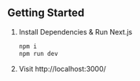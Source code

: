## Getting Started

1. Install Dependencies & Run Next.js
   ```bash
   npm i
   npm run dev
   ```
2. Visit http://localhost:3000/
